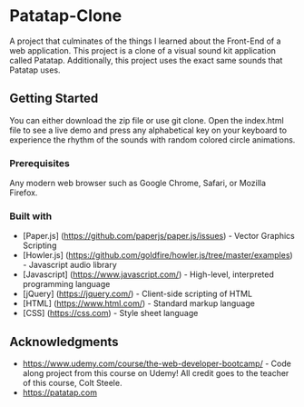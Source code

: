 # Patatap-Clone

A project that culminates of the things I learned about the Front-End of a web application. This project is a clone of a visual sound kit application called Patatap. Additionally, this project uses the exact same sounds that Patatap uses. 


## Getting Started

You can either download the zip file or use git clone. Open the index.html file to see a live demo and press any alphabetical key on your keyboard to experience the rhythm of the sounds with random colored circle animations.

### Prerequisites

Any modern web browser such as Google Chrome, Safari, or Mozilla Firefox.

### Built with 

* [Paper.js] (https://github.com/paperjs/paper.js/issues) - Vector Graphics Scripting
* [Howler.js] (https://github.com/goldfire/howler.js/tree/master/examples) - Javascript audio library
* [Javascript] (https://www.javascript.com/) - High-level, interpreted programming language
* [jQuery] (https://jquery.com/) -  Client-side scripting of HTML
* [HTML] (https://www.html.com/) - Standard markup language
* [CSS] (https://css.com) - Style sheet language


## Acknowledgments
* https://www.udemy.com/course/the-web-developer-bootcamp/  - Code along project from this course on Udemy! All credit goes to the teacher of this course, Colt Steele.
* https://patatap.com
